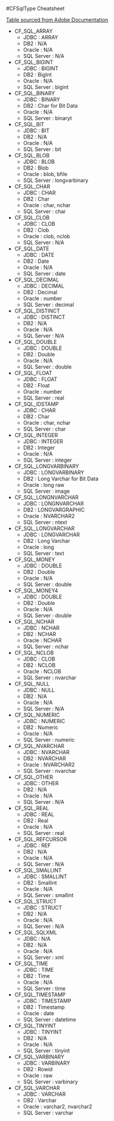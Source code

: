 #CFSqlType Cheatsheet

[Table sourced from Adobe Documentation](https://helpx.adobe.com/coldfusion/cfml-reference/coldfusion-tags/tags-p-q/cfqueryparam.html)

- CF_SQL_ARRAY
    - JDBC : ARRAY
    - DB2 : N/A
    - Oracle : N/A
    - SQL Server : N/A
- CF_SQL_BIGINT
    - JDBC : BIGINT
    - DB2 : BigInt
    - Oracle : N/A
    - SQL Server : bigint
- CF_SQL_BINARY
    - JDBC : BINARY
    - DB2 : Char for Bit Data
    - Oracle : N/A
    - SQL Server : binaryt
- CF_SQL_BIT
    - JDBC : BIT
    - DB2 : N/A
    - Oracle : N/A
    - SQL Server : bit
- CF_SQL_BLOB
    - JDBC : BLOB
    - DB2 : Blob
    - Oracle : blob, bfile
    - SQL Server : longvarbinary
- CF_SQL_CHAR
    - JDBC : CHAR
    - DB2 : Char
    - Oracle : char, nchar
    - SQL Server : char
- CF_SQL_CLOB
    - JDBC : CLOB
    - DB2 : Clob
    - Oracle : clob, nclob
    - SQL Server : N/A
- CF_SQL_DATE
    - JDBC : DATE
    - DB2 : Date
    - Oracle : N/A
    - SQL Server : date
- CF_SQL_DECIMAL
    - JDBC : DECIMAL
    - DB2 : Decimal
    - Oracle : number
    - SQL Server : decimal
- CF_SQL_DISTINCT
    - JDBC : DISTINCT
    - DB2 : N/A
    - Oracle : N/A
    - SQL Server : N/A
- CF_SQL_DOUBLE
    - JDBC : DOUBLE
    - DB2 : Double
    - Oracle : N/A
    - SQL Server : double
- CF_SQL_FLOAT
    - JDBC : FLOAT
    - DB2 : Float
    - Oracle : number
    - SQL Server : real
- CF_SQL_IDSTAMP
    - JDBC : CHAR
    - DB2 : Char
    - Oracle : char, nchar
    - SQL Server : char
- CF_SQL_INTEGER
    - JDBC : INTEGER
    - DB2 : Integer
    - Oracle : N/A
    - SQL Server : integer
- CF_SQL_LONGVARBINARY
    - JDBC : LONGVARBINARY
    - DB2 : Long Varchar for Bit Data
    - Oracle : long raw
    - SQL Server : image
- CF_SQL_LONGNVARCHAR
    - JDBC : LONGNVARCHAR
    - DB2 : LONGVARGRAPHIC
    - Oracle : NVARCHAR2
    - SQL Server : ntext
- CF_SQL_LONGVARCHAR
    - JDBC : LONGVARCHAR
    - DB2 : Long Varchar
    - Oracle : long
    - SQL Server : text
- CF_SQL_MONEY
    - JDBC : DOUBLE
    - DB2 : Double
    - Oracle : N/A
    - SQL Server : double
- CF_SQL_MONEY4
    - JDBC : DOUBLE
    - DB2 : Double
    - Oracle : N/A
    - SQL Server : double
- CF_SQL_NCHAR
    - JDBC : NCHAR
    - DB2 : NCHAR
    - Oracle : NCHAR
    - SQL Server : nchar
- CF_SQL_NCLOB
    - JDBC : CLOB
    - DB2 : NCLOB
    - Oracle : NCLOB
    - SQL Server : nvarchar
- CF_SQL_NULL
    - JDBC : NULL
    - DB2 : N/A
    - Oracle : N/A
    - SQL Server : N/A
- CF_SQL_NUMERIC
    - JDBC : NUMERIC
    - DB2 : Numeric
    - Oracle : N/A
    - SQL Server : numeric
- CF_SQL_NVARCHAR
    - JDBC : NVARCHAR
    - DB2 : NVARCHAR
    - Oracle : NVARCHAR2
    - SQL Server : nvarchar
- CF_SQL_OTHER
    - JDBC : OTHER
    - DB2 : N/A
    - Oracle : N/A
    - SQL Server : N/A
- CF_SQL_REAL
    - JDBC : REAL
    - DB2 : Real
    - Oracle : N/A
    - SQL Server : real
- CF_SQL_REFCURSOR
    - JDBC : REF
    - DB2 : N/A
    - Oracle : N/A
    - SQL Server : N/A
- CF_SQL_SMALLINT
    - JDBC : SMALLINT
    - DB2 : Smallint
    - Oracle : N/A
    - SQL Server : smallint
- CF_SQL_STRUCT
    - JDBC : STRUCT
    - DB2 : N/A
    - Oracle : N/A
    - SQL Server : N/A
- CF_SQL_SQLXML
    - JDBC : N/A
    - DB2 : N/A
    - Oracle : N/A
    - SQL Server : xml
- CF_SQL_TIME
    - JDBC : TIME
    - DB2 : Time
    - Oracle : N/A
    - SQL Server : time
- CF_SQL_TIMESTAMP
    - JDBC : TIMESTAMP
    - DB2 : Timestamp
    - Oracle : date
    - SQL Server : datetime
- CF_SQL_TINYINT
    - JDBC : TINYINT
    - DB2 : N/A
    - Oracle : N/A
    - SQL Server : tinyint
- CF_SQL_VARBINARY
    - JDBC : VARBINARY
    - DB2 : Rowid
    - Oracle : raw
    - SQL Server : varbinary
- CF_SQL_VARCHAR
    - JDBC : VARCHAR
    - DB2 : Varchar
    - Oracle : varchar2, nvarchar2
    - SQL Server : varchar